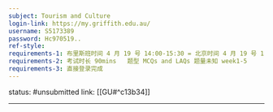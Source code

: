 ```yaml
---
subject: Tourism and Culture
login-link: https://my.griffith.edu.au/
username: S5173389
password: Hc970519..
ref-style: 
requirements-1: 布里斯班时间 4 月 19 号 14:00-15:30 = 北京时间 4 月 19 号 12:00-13:30
requirements-2: 考试时长 90mins   题型 MCQs and LAQs 题量未知 week1-5
requirements-3: 直接登录完成
---
```

status: #unsubmitted 
link: [[GU#^c13b34]]

---


